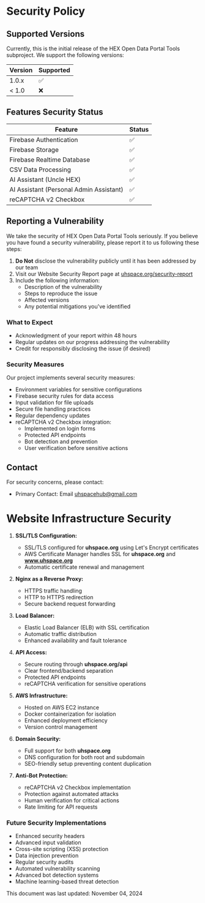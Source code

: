 # Security Policy

## Supported Versions
Currently, this is the initial release of the HEX Open Data Portal Tools subproject. We support the following versions:

| Version | Supported          |
| ------- | ------------------ |
| 1.0.x   | :white_check_mark: |
| < 1.0   | :x:                |

## Features Security Status

| Feature | Status |
| ------- | ------ |
| Firebase Authentication | :white_check_mark: |
| Firebase Storage | :white_check_mark: |
| Firebase Realtime Database | :white_check_mark: |
| CSV Data Processing | :white_check_mark: |
| AI Assistant (Uncle HEX) | :white_check_mark: |
| AI Assistant (Personal Admin Assistant) | :white_check_mark: |
| reCAPTCHA v2 Checkbox | :white_check_mark: |

## Reporting a Vulnerability

We take the security of HEX Open Data Portal Tools seriously. If you believe you have found a security vulnerability, please report it to us following these steps:

1. **Do Not** disclose the vulnerability publicly until it has been addressed by our team
2. Visit our Website Security Report page at [uhspace.org/security-report](https://uhspace.org/security-report)
3. Include the following information:
   - Description of the vulnerability
   - Steps to reproduce the issue
   - Affected versions
   - Any potential mitigations you've identified

### What to Expect

- Acknowledgment of your report within 48 hours
- Regular updates on our progress addressing the vulnerability
- Credit for responsibly disclosing the issue (if desired)

### Security Measures

Our project implements several security measures:

- Environment variables for sensitive configurations
- Firebase security rules for data access
- Input validation for file uploads
- Secure file handling practices
- Regular dependency updates
- reCAPTCHA v2 Checkbox integration:
  * Implemented on login forms
  * Protected API endpoints
  * Bot detection and prevention
  * User verification before sensitive actions

## Contact

For security concerns, please contact:
- Primary Contact: Email uhspacehub@gmail.com

# Website Infrastructure Security

1. **SSL/TLS Configuration:**
   - SSL/TLS configured for **uhspace.org** using Let's Encrypt certificates
   - AWS Certificate Manager handles SSL for **uhspace.org** and **www.uhspace.org**
   - Automatic certificate renewal and management

2. **Nginx as a Reverse Proxy:**
   - HTTPS traffic handling
   - HTTP to HTTPS redirection
   - Secure backend request forwarding

3. **Load Balancer:**
   - Elastic Load Balancer (ELB) with SSL certification
   - Automatic traffic distribution
   - Enhanced availability and fault tolerance

4. **API Access:**
   - Secure routing through **uhspace.org/api**
   - Clear frontend/backend separation
   - Protected API endpoints
   - reCAPTCHA verification for sensitive operations

5. **AWS Infrastructure:**
   - Hosted on AWS EC2 instance
   - Docker containerization for isolation
   - Enhanced deployment efficiency
   - Version control management

6. **Domain Security:**
   - Full support for both **uhspace.org**
   - DNS configuration for both root and subdomain
   - SEO-friendly setup preventing content duplication

7. **Anti-Bot Protection:**
   - reCAPTCHA v2 Checkbox implementation
   - Protection against automated attacks
   - Human verification for critical actions
   - Rate limiting for API requests

### Future Security Implementations

- Enhanced security headers
- Advanced input validation
- Cross-site scripting (XSS) protection
- Data injection prevention
- Regular security audits
- Automated vulnerability scanning
- Advanced bot detection systems
- Machine learning-based threat detection

This document was last updated: November 04, 2024
